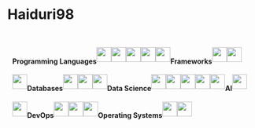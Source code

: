 # Haiduri98

<head>
    <link
            href="https://fonts.googleapis.com/css?family=DM Sans" rel="stylesheet" />
</head>
<body>
    <h4
            align="center"
            style="
        font-family: 'DM Sans', sans-serif;
        margin: 40px auto 10px auto;
        width: fit-content;
      "
    >
    </h4>
    <div id="grey-line"></div>
    <div
            id="badges"
            align="center"
            style="
        padding: 10px;
        display: flex;
        flex-wrap: wrap;
      "
    >
<h4>Programming Languages</h4>
<img style="height: 30px" src="https://img.shields.io/badge/Java-ED8B00?style=for-the-badge&logo=java&logoColor=white"/>
<img style="height: 30px" src="https://img.shields.io/badge/C%23-239120?style=for-the-badge&logo=c-sharp&logoColor=white"/>
<img style="height: 30px" src="https://img.shields.io/badge/Python-3776AB?style=for-the-badge&logo=python&logoColor=white"/>
<img style="height: 30px" src="https://img.shields.io/badge/JavaScript-F7DF1E?style=for-the-badge&logo=javascript&logoColor=black"/>
<img style="height: 30px" src="https://img.shields.io/badge/TypeScript-007ACC?style=for-the-badge&logo=typescript&logoColor=white"/>

<h4>Frameworks</h4>
<img style="height: 30px" src="https://img.shields.io/badge/ASP.NET_Core-512BD4?style=for-the-badge&logo=asp.net&logoColor=white"/>
<img style="height: 30px" src="https://img.shields.io/badge/Angular-D60000?style=for-the-badge&logo=angular&logoColor=white"/>
<img style="height: 30px" src="https://img.shields.io/badge/Bootstrap-7952B3?style=for-the-badge&logo=bootstrap&logoColor=white"/>

<h4>Databases</h4>
<img style="height: 30px" src="https://img.shields.io/badge/Microsoft_SQL_Server-CC2927?style=for-the-badge&logo=microsoft-sql-server&logoColor=white"/>
<img style="height: 30px" src="https://img.shields.io/badge/PostgreSQL-316192?style=for-the-badge&logo=postgresql&logoColor=white"/>
<img style="height: 30px" src="https://img.shields.io/badge/SQLite-07405E?style=for-the-badge&logo=sqlite&logoColor=white"/>

<h4>Data Science</h4>
<img style="height: 30px" src="https://img.shields.io/badge/Pandas-150458?style=for-the-badge&logo=pandas&logoColor=white"/>
<img style="height: 30px" src="https://img.shields.io/badge/NumPy-013243?style=for-the-badge&logo=numpy&logoColor=white"/>
<img style="height: 30px" src="https://img.shields.io/badge/Matplotlib-003C30?style=for-the-badge&logo=matplotlib&logoColor=white"/>
<img style="height: 30px" src="https://img.shields.io/badge/Airflow-00B2B1?style=for-the-badge&logo=apache-airflow&logoColor=white"/>
<img style="height: 30px" src="https://img.shields.io/badge/PySpark-E25A00?style=for-the-badge&logo=apache-spark&logoColor=white"/>

<h4>AI</h4>
<img style="height: 30px" src="https://img.shields.io/badge/PyTorch-EE4C2C?style=for-the-badge&logo=pytorch&logoColor=white"/>
<img style="height: 30px" src="https://img.shields.io/badge/NVIDIA%20CUDA-76B900?style=for-the-badge&logo=nvidia&logoColor=white"/>

<h4>DevOps</h4>
<img style="height: 30px" src="https://img.shields.io/badge/-Docker-black?style=for-the-badge&logo=docker"/>
<img style="height: 30px" src="https://img.shields.io/badge/-Git-black?style=for-the-badge&logo=git"/>
<img style="height: 30px" src="https://img.shields.io/badge/GitHub_Actions-2088FF?style=for-the-badge&logo=github-actions&logoColor=white"/>

<h4>Operating Systems</h4>
<img style="height: 30px" src="https://img.shields.io/badge/Linux-FCC624?style=for-the-badge&logo=linux&logoColor=black"/>
<img style="height: 30px" src="https://img.shields.io/badge/Windows-0078D6?style=for-the-badge&logo=windows&logoColor=white"/>

</body>
